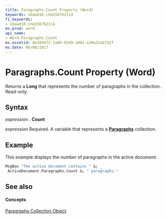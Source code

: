 ```yaml
---
title: Paragraphs.Count Property (Word)
keywords: vbawd10.chm156762114
f1_keywords:
- vbawd10.chm156762114
ms.prod: word
api_name:
- Word.Paragraphs.Count
ms.assetid: 8e2844f2-1a09-63d9-a981-e39a32a87d2f
ms.date: 06/08/2017
---
```



# Paragraphs.Count Property (Word)

Returns a  **Long** that represents the number of paragraphs in the collection. Read-only.


## Syntax

 _expression_ . **Count**

 _expression_ Required. A variable that represents a **[Paragraphs](Word.paragraphs.md)** collection.


## Example

This example displays the number of paragraphs in the active document.


```vb
MsgBox "The active document contains " &; _ 
 ActiveDocument.Paragraphs.Count &; " paragraphs."
```


## See also


#### Concepts


[Paragraphs Collection Object](Word.paragraphs.md)

